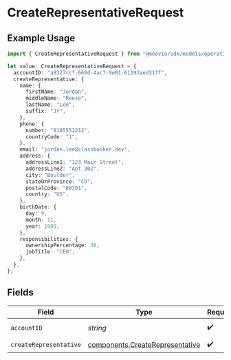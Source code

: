 # CreateRepresentativeRequest

## Example Usage

```typescript
import { CreateRepresentativeRequest } from "@moovio/sdk/models/operations";

let value: CreateRepresentativeRequest = {
  accountID: "a8327ccf-660d-4ac7-9e01-61193aed31ff",
  createRepresentative: {
    name: {
      firstName: "Jordan",
      middleName: "Reese",
      lastName: "Lee",
      suffix: "Jr",
    },
    phone: {
      number: "8185551212",
      countryCode: "1",
    },
    email: "jordan.lee@classbooker.dev",
    address: {
      addressLine1: "123 Main Street",
      addressLine2: "Apt 302",
      city: "Boulder",
      stateOrProvince: "CO",
      postalCode: "80301",
      country: "US",
    },
    birthDate: {
      day: 9,
      month: 11,
      year: 1989,
    },
    responsibilities: {
      ownershipPercentage: 38,
      jobTitle: "CEO",
    },
  },
};
```

## Fields

| Field                                                                              | Type                                                                               | Required                                                                           | Description                                                                        |
| ---------------------------------------------------------------------------------- | ---------------------------------------------------------------------------------- | ---------------------------------------------------------------------------------- | ---------------------------------------------------------------------------------- |
| `accountID`                                                                        | *string*                                                                           | :heavy_check_mark:                                                                 | ID of the account.                                                                 |
| `createRepresentative`                                                             | [components.CreateRepresentative](../../models/components/createrepresentative.md) | :heavy_check_mark:                                                                 | N/A                                                                                |